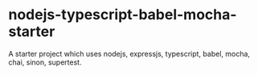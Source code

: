 # nodejs-typescript-babel-mocha-starter
A starter project which uses nodejs, expressjs, typescript, babel, mocha, chai, sinon, supertest.
